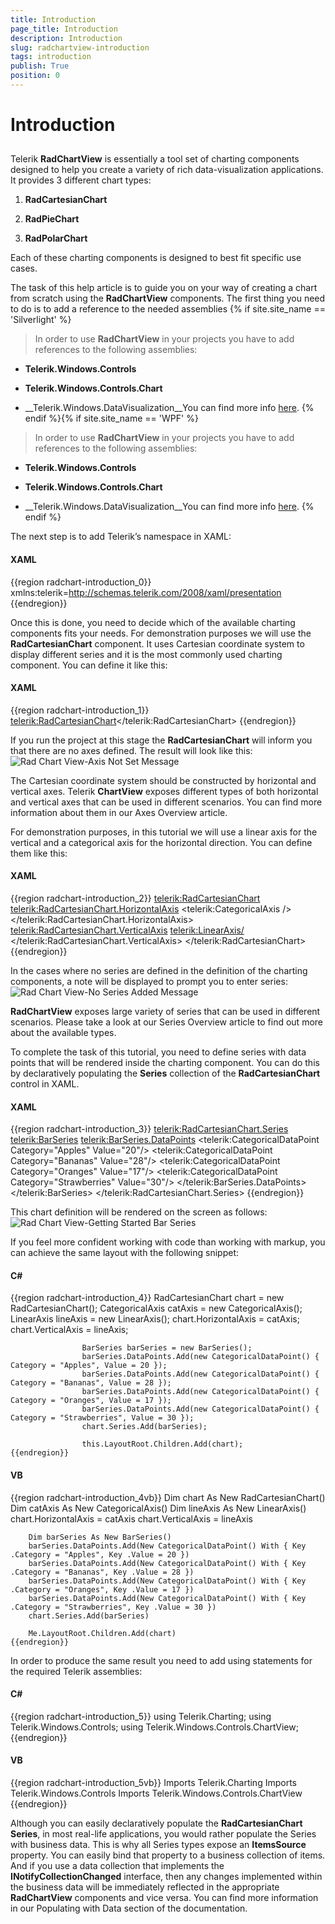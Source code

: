 ```yaml
---
title: Introduction
page_title: Introduction
description: Introduction
slug: radchartview-introduction
tags: introduction
publish: True
position: 0
---
```


# Introduction



## 

Telerik __RadChartView__ is essentially a tool set of charting components designed to help you create a variety of rich data-visualization applications. It provides 3 different chart types:
        

1. __RadCartesianChart__

1. __RadPieChart__

1. __RadPolarChart__

Each of these charting components is designed to best fit specific use cases.
        

The task of this help article is to guide you on your way of creating a chart from scratch using the __RadChartView__ components. The first thing you need to do is to add a reference to the needed assemblies
        {% if site.site_name == 'Silverlight' %}

>In order to use __RadChartView__ in your projects you have to add references to the following assemblies:
            

* __Telerik.Windows.Controls__

* __Telerik.Windows.Controls.Chart__

* __Telerik.Windows.DataVisualization__You can find more info [here](http://www.telerik.com/help/silverlight/installation-installing-controls-dependencies.html).
            {% endif %}{% if site.site_name == 'WPF' %}

>In order to use __RadChartView__ in your projects you have to add references to the following assemblies:
            

* __Telerik.Windows.Controls__

* __Telerik.Windows.Controls.Chart__

* __Telerik.Windows.DataVisualization__You can find more info [here](http://www.telerik.com/help/wpf/installation-installing-controls-dependencies-wpf.html).
            {% endif %}

The next step is to add Telerik’s namespace in XAML:
        

#### __XAML__

{{region radchart-introduction_0}}
	        xmlns:telerik=http://schemas.telerik.com/2008/xaml/presentation
	{{endregion}}



Once this is done, you need to decide which of the available charting components fits your needs. For demonstration purposes we will use the __RadCartesianChart__ component. It uses Cartesian coordinate system to display different series and it is the most commonly used charting component. You can define it like this:
        

#### __XAML__

{{region radchart-introduction_1}}
	        <telerik:RadCartesianChart></telerik:RadCartesianChart>
	{{endregion}}



If you run the project at this stage the __RadCartesianChart__ will inform you that there are no axes defined. The result will look like this:
        ![Rad Chart View-Axis Not Set Message](images/RadChartView-AxisNotSetMessage.png)

The Cartesian coordinate system should be constructed by horizontal and vertical axes. Telerik __ChartView__ exposes different types of both horizontal and vertical axes that can be used in different scenarios. You can find more information about them in our Axes Overview article.
        

For demonstration purposes, in this tutorial we will use a linear axis for the vertical and a categorical axis for the horizontal direction. You can define them like this:
        

#### __XAML__

{{region radchart-introduction_2}}
	        <telerik:RadCartesianChart>
	            <telerik:RadCartesianChart.HorizontalAxis>
	                <telerik:CategoricalAxis />
	            </telerik:RadCartesianChart.HorizontalAxis>
	            <telerik:RadCartesianChart.VerticalAxis>
	                <telerik:LinearAxis/>
	            </telerik:RadCartesianChart.VerticalAxis>
	        </telerik:RadCartesianChart>
	{{endregion}}



In the cases where no series are defined in the definition of the charting components, a note will be displayed to prompt you to enter series:
        ![Rad Chart View-No Series Added Message](images/RadChartView-NoSeriesAddedMessage.png)

__RadChartView__ exposes large variety of series that can be used in different scenarios. Please take a look at our Series Overview article to find out more about the available types.
        

To complete the task of this tutorial, you need to define series with data points that will be rendered inside the charting component. You can do this by declaratively populating the __Series__ collection of the __RadCartesianChart__ control in XAML.
        

#### __XAML__

{{region radchart-introduction_3}}
	        <telerik:RadCartesianChart.Series>
	            <telerik:BarSeries>
	                <telerik:BarSeries.DataPoints>
	                    <telerik:CategoricalDataPoint Category="Apples" Value="20"/>
	                    <telerik:CategoricalDataPoint Category="Bananas" Value="28"/>
	                    <telerik:CategoricalDataPoint Category="Oranges" Value="17"/>
	                    <telerik:CategoricalDataPoint Category="Strawberries" Value="30"/>
	                </telerik:BarSeries.DataPoints>
	            </telerik:BarSeries>
	        </telerik:RadCartesianChart.Series>
	{{endregion}}



This chart definition will be rendered on the screen as follows:
        ![Rad Chart View-Getting Started Bar Series](images/RadChartView-GettingStartedBarSeries.png)

If you feel more confident working with code than working with markup, you can achieve the same layout with the following snippet:
        

#### __C#__

{{region radchart-introduction_4}}
					RadCartesianChart chart = new RadCartesianChart();
					CategoricalAxis catAxis = new CategoricalAxis();
					LinearAxis lineAxis = new LinearAxis();
					chart.HorizontalAxis = catAxis;
					chart.VerticalAxis = lineAxis;
	
					BarSeries barSeries = new BarSeries();
					barSeries.DataPoints.Add(new CategoricalDataPoint() { Category = "Apples", Value = 20 });
					barSeries.DataPoints.Add(new CategoricalDataPoint() { Category = "Bananas", Value = 28 });
					barSeries.DataPoints.Add(new CategoricalDataPoint() { Category = "Oranges", Value = 17 });
					barSeries.DataPoints.Add(new CategoricalDataPoint() { Category = "Strawberries", Value = 30 });
					chart.Series.Add(barSeries);
	
					this.LayoutRoot.Children.Add(chart);
	{{endregion}}



#### __VB__

{{region radchart-introduction_4vb}}
	    Dim chart As New RadCartesianChart()
	    Dim catAxis As New CategoricalAxis()
	    Dim lineAxis As New LinearAxis()
	    chart.HorizontalAxis = catAxis
	    chart.VerticalAxis = lineAxis
	
	    Dim barSeries As New BarSeries()
	    barSeries.DataPoints.Add(New CategoricalDataPoint() With { Key .Category = "Apples", Key .Value = 20 })
	    barSeries.DataPoints.Add(New CategoricalDataPoint() With { Key .Category = "Bananas", Key .Value = 28 })
	    barSeries.DataPoints.Add(New CategoricalDataPoint() With { Key .Category = "Oranges", Key .Value = 17 })
	    barSeries.DataPoints.Add(New CategoricalDataPoint() With { Key .Category = "Strawberries", Key .Value = 30 })
	    chart.Series.Add(barSeries)
	
	    Me.LayoutRoot.Children.Add(chart)
	{{endregion}}



In order to produce the same result you need to add using statements for the required Telerik assemblies:
        

#### __C#__

{{region radchart-introduction_5}}
		using Telerik.Charting;
		using Telerik.Windows.Controls;
		using Telerik.Windows.Controls.ChartView;
	{{endregion}}



#### __VB__

{{region radchart-introduction_5vb}}
	    Imports Telerik.Charting
	    Imports Telerik.Windows.Controls
	    Imports Telerik.Windows.Controls.ChartView
	{{endregion}}



Although you can easily declaratively populate the __RadCartesianChart Series__, in most real-life applications, you would rather populate the Series with business data. This is why all Series types expose an __ItemsSource__ property. You can easily bind that property to a business collection of items. And if you use a data collection that implements the __INotifyCollectionChanged__ interface, then any changes implemented within the business data will be immediately reflected in the appropriate __RadChartView__ components and vice versa. You can find more information in our Populating with Data section of the documentation.
        
